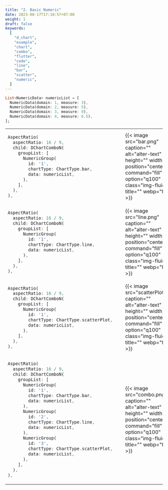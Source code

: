 ```yaml
---
title: "2. Basic Numeric"
date: 2023-08-17T17:10:57+07:00
weight: 1
draft: false
keywords:
  [
    "d_chart",
    "example",
    "chart",
    "combo",
    "flutter",
    "code",
    "line",
    "bar",
    "scatter",
    "numeric",
  ]
---
```


```dart
List<NumericData> numericList = [
  NumericData(domain: 1, measure: 3),
  NumericData(domain: 2, measure: 5),
  NumericData(domain: 3, measure: 9),
  NumericData(domain: 4, measure: 6.5),
];
```

<table>
 <tr>
    <td><div style="width:360px">

```dart
AspectRatio(
  aspectRatio: 16 / 9,
  child: DChartComboN(
    groupList: [
      NumericGroup(
        id: '1',
        chartType: ChartType.bar,
        data: numericList,
      ),
    ],
  ),
),
```

  </div></td>
  <td>
{{< image src="bar.png" caption="" alt="alter-text" height="" width="" position="center" command="fill" option="q100" class="img-fluid" title=""  webp="false" >}}
  </td>

 </tr>
 <tr>
    <td><div style="width:360px">

```dart
AspectRatio(
  aspectRatio: 16 / 9,
  child: DChartComboN(
    groupList: [
      NumericGroup(
        id: '1',
        chartType: ChartType.line,
        data: numericList,
      ),
    ],
  ),
),
```

  </div></td>
  <td>
{{< image src="line.png" caption="" alt="alter-text" height="" width="" position="center" command="fill" option="q100" class="img-fluid" title=""  webp="false" >}}
  </td>  
 </tr>

 <tr>
    <td><div style="width:360px">

```dart
AspectRatio(
  aspectRatio: 16 / 9,
  child: DChartComboN(
    groupList: [
      NumericGroup(
        id: '1',
        chartType: ChartType.scatterPlot,
        data: numericList,
      ),
    ],
  ),
),
```

  </div></td>
  <td>
{{< image src="scatterPlot.png" caption="" alt="alter-text" height="" width="" position="center" command="fill" option="q100" class="img-fluid" title=""  webp="false" >}}
  </td>
 </tr>

 </tr>
 <tr>
    <td><div style="width:360px">

```dart
AspectRatio(
  aspectRatio: 16 / 9,
  child: DChartComboN(
    groupList: [
      NumericGroup(
        id: '1',
        chartType: ChartType.bar,
        data: numericList,
      ),
      NumericGroup(
        id: '2',
        chartType: ChartType.line,
        data: numericList,
      ),
      NumericGroup(
        id: '3',
        chartType: ChartType.scatterPlot,
        data: numericList,
      ),
    ],
  ),
),
```

  </div></td>
  <td>
{{< image src="combo.png" caption="" alt="alter-text" height="" width="" position="center" command="fill" option="q100" class="img-fluid" title=""  webp="false" >}}
  </td>
 </tr>
</table>

<br>
